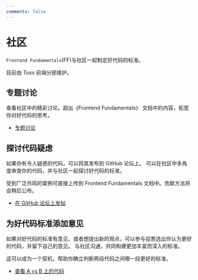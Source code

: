```yaml
---
comments: false
---
```


# 社区

`Frontend Fundamentals`(FF)与社区一起制定好代码的标准。

目前由 Toss 前端分部维护。

## 专题讨论

查看社区中的精彩讨论。超出《Frontend Fundamentals》 文档中的内容，拓宽你对好代码的思考。

- [专题讨论](https://github.com/toss/frontend-fundamentals/discussions?discussions_q=is%3Aopen+label%3A%22%EC%84%B1%EC%A7%80+%E2%9B%B2%22)

## 探讨代码疑虑

如果你有令人疑惑的代码，可以将其发布到 GitHub 论坛上。
可以在社区中多角度审查你的代码，并与社区一起探讨好代码的标准。

受到广泛共鸣的案例可直接上传到 Frontend Fundamentals 文档中。贡献方法将会稍后公布。

- [在 GitHub 论坛上发帖](https://github.com/toss/frontend-fundamentals/discussions)

## 为好代码标准添加意见

如果对好代码的标准有意见，或者想提出新的观点，可以参与投票选出你认为更好的代码，并留下自己的意见。
与社区沟通，共同构建更加丰富而深入的标准。

这可以成为一个契机，帮助你确立判断两段代码之间哪一段更好的标准。

- [查看 A vs B 上的代码](https://github.com/toss/frontend-fundamentals/discussions/categories/a-vs-b)

